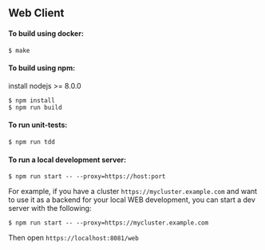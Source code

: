 ## Web Client

#### To build using docker:

```
$ make
```

#### To build using npm:

install nodejs >= 8.0.0

```
$ npm install
$ npm run build
```

#### To run unit-tests:

```
$ npm run tdd
```

#### To run a local development server:

```
$ npm run start -- --proxy=https://host:port
```


For example, if you have a cluster `https://mycluster.example.com` and want to
use it as a backend for your local WEB development, you can start a
dev server with the following:
```
$ npm run start -- --proxy=https://mycluster.example.com
```


Then open `https://localhost:8081/web`


